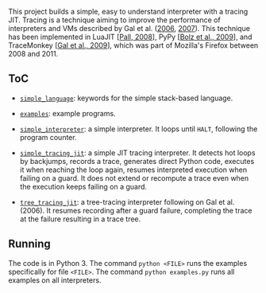 This project builds a simple, easy to understand interpreter with a tracing JIT.
Tracing is a technique aiming to improve the performance of interpreters and VMs described by
Gal et al. ([2006](http://citeseerx.ist.psu.edu/viewdoc/download?doi=10.1.1.113.557&rep=rep1&type=pdf),
[2007](https://citeseerx.ist.psu.edu/viewdoc/download?doi=10.1.1.85.2412&rep=rep1&type=pdf)).
This technique has been implemented in
LuaJIT [[Pall, 2008](http://lua-users.org/lists/lua-l/2008-02/msg00051.html)],
PyPy [[Bolz et al., 2009](https://dl.acm.org/doi/10.1145/1565824.1565827)],
and TraceMonkey [[Gal et al., 2009](https://dl.acm.org/doi/10.1145/1543135.1542528)], which was part of Mozilla's Firefox between 2008 and 2011.

## ToC

- [`simple_language`](simple_language.py): keywords for the simple stack-based language.

- [`examples`](examples.py): example programs.

- [`simple_interpreter`](simple_interpreter.py): a simple interpreter.
  It loops until `HALT`, following the program counter.

- [`simple_tracing_jit`](simple_tracing_jit.py): a simple JIT tracing interpreter.
  It detects hot loops by backjumps, records a trace, generates direct Python code, executes it when reaching the loop again, resumes interpreted execution when failing on a guard.
  It does not extend or recompute a trace even when the execution keeps failing on a guard.
- [`tree_tracing_jit`](tree_tracing_jit.py): a tree-tracing interpreter following on Gal et al. (2006).
  It resumes recording after a guard failure, completing the trace at the failure resulting in a trace tree.

## Running

The code is in Python 3.
The command `python <FILE>` runs the examples specifically for file `<FILE>`.
The command `python examples.py` runs all examples on all interpreters.
